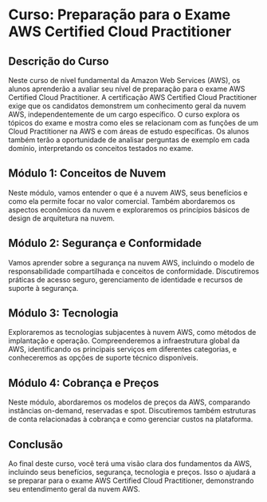 # Curso: Preparação para o Exame AWS Certified Cloud Practitioner

## Descrição do Curso

Neste curso de nível fundamental da Amazon Web Services (AWS), os alunos aprenderão a avaliar seu nível de preparação para o exame AWS Certified Cloud Practitioner. A certificação AWS Certified Cloud Practitioner exige que os candidatos demonstrem um conhecimento geral da nuvem AWS, independentemente de um cargo específico. O curso explora os tópicos do exame e mostra como eles se relacionam com as funções de um Cloud Practitioner na AWS e com áreas de estudo específicas. Os alunos também terão a oportunidade de analisar perguntas de exemplo em cada domínio, interpretando os conceitos testados no exame.

## Módulo 1: Conceitos de Nuvem
Neste módulo, vamos entender o que é a nuvem AWS, seus benefícios e como ela permite focar no valor comercial. Também abordaremos os aspectos econômicos da nuvem e exploraremos os princípios básicos de design de arquitetura na nuvem.

## Módulo 2: Segurança e Conformidade
Vamos aprender sobre a segurança na nuvem AWS, incluindo o modelo de responsabilidade compartilhada e conceitos de conformidade. Discutiremos práticas de acesso seguro, gerenciamento de identidade e recursos de suporte à segurança.

## Módulo 3: Tecnologia
Exploraremos as tecnologias subjacentes à nuvem AWS, como métodos de implantação e operação. Compreenderemos a infraestrutura global da AWS, identificando os principais serviços em diferentes categorias, e conheceremos as opções de suporte técnico disponíveis.

## Módulo 4: Cobrança e Preços
Neste módulo, abordaremos os modelos de preços da AWS, comparando instâncias on-demand, reservadas e spot. Discutiremos também estruturas de conta relacionadas à cobrança e como gerenciar custos na plataforma.

## Conclusão
Ao final deste curso, você terá uma visão clara dos fundamentos da AWS, incluindo seus benefícios, segurança, tecnologia e preços. Isso o ajudará a se preparar para o exame AWS Certified Cloud Practitioner, demonstrando seu entendimento geral da nuvem AWS.